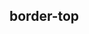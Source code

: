 ## border-top


<!-- CSSJSON.border-top.description -->

<!-- CSSJSON.border-top.syntax -->

<!-- CSSJSON.border-top.values -->

<!-- CSSJSON.border-top.compatibility -->

<!-- CSSJSON.border-top.reference -->
